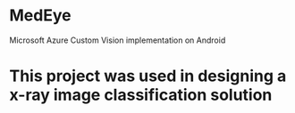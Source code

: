 # MedEye
Microsoft Azure Custom Vision implementation on Android


# This project was used in designing a x-ray image classification solution
